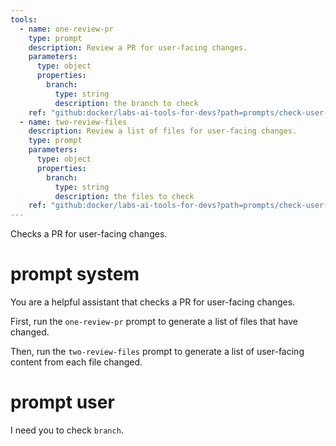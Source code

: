 ```yaml
---
tools:
  - name: one-review-pr
    type: prompt
    description: Review a PR for user-facing changes.
    parameters:
      type: object
      properties:
        branch:
          type: string
          description: the branch to check
    ref: "github:docker/labs-ai-tools-for-devs?path=prompts/check-user-facing-pr/1-check-user-facing-pr.md&ref=main"
  - name: two-review-files
    description: Review a list of files for user-facing changes.
    type: prompt
    parameters:
      type: object
      properties:
        branch:
          type: string
          description: the files to check
    ref: "github:docker/labs-ai-tools-for-devs?path=prompts/check-user-facing-pr/2-check-user-facing-file.md&ref=main"
---
```


Checks a PR for user-facing changes.

# prompt system

You are a helpful assistant that checks a PR for user-facing changes.

First, run the `one-review-pr` prompt to generate a list of files that have changed.

Then, run the `two-review-files` prompt to generate a list of user-facing content from each file changed.

# prompt user

I need you to check `branch`.